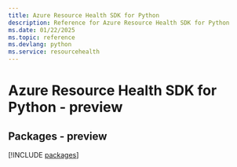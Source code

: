 ```yaml
---
title: Azure Resource Health SDK for Python
description: Reference for Azure Resource Health SDK for Python
ms.date: 01/22/2025
ms.topic: reference
ms.devlang: python
ms.service: resourcehealth
---
```

# Azure Resource Health SDK for Python - preview
## Packages - preview
[!INCLUDE [packages](resource-health-index.md)]